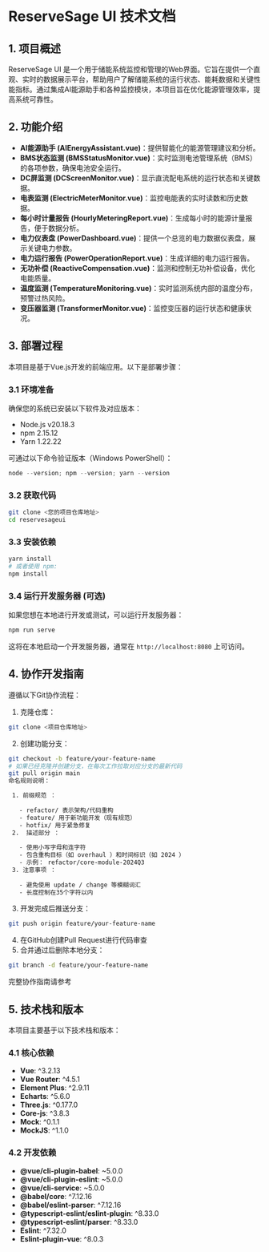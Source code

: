 # ReserveSage UI 技术文档

## 1. 项目概述

ReserveSage UI 是一个用于储能系统监控和管理的Web界面。它旨在提供一个直观、实时的数据展示平台，帮助用户了解储能系统的运行状态、能耗数据和关键性能指标。通过集成AI能源助手和各种监控模块，本项目旨在优化能源管理效率，提高系统可靠性。

## 2. 功能介绍

- **AI能源助手 (AIEnergyAssistant.vue)**：提供智能化的能源管理建议和分析。
- **BMS状态监测 (BMSStatusMonitor.vue)**：实时监测电池管理系统（BMS）的各项参数，确保电池安全运行。
- **DC屏监测 (DCScreenMonitor.vue)**：显示直流配电系统的运行状态和关键数据。
- **电表监测 (ElectricMeterMonitor.vue)**：监控电能表的实时读数和历史数据。
- **每小时计量报告 (HourlyMeteringReport.vue)**：生成每小时的能源计量报告，便于数据分析。
- **电力仪表盘 (PowerDashboard.vue)**：提供一个总览的电力数据仪表盘，展示关键电力参数。
- **电力运行报告 (PowerOperationReport.vue)**：生成详细的电力运行报告。
- **无功补偿 (ReactiveCompensation.vue)**：监测和控制无功补偿设备，优化电能质量。
- **温度监测 (TemperatureMonitoring.vue)**：实时监测系统内部的温度分布，预警过热风险。
- **变压器监测 (TransformerMonitor.vue)**：监控变压器的运行状态和健康状况。

## 3. 部署过程

本项目是基于Vue.js开发的前端应用。以下是部署步骤：

### 3.1 环境准备

确保您的系统已安装以下软件及对应版本：

- Node.js v20.18.3
- npm 2.15.12
- Yarn 1.22.22

可通过以下命令验证版本（Windows PowerShell）：
```powershell
node --version; npm --version; yarn --version
```

### 3.2 获取代码

```bash
git clone <您的项目仓库地址>
cd reservesageui
```

### 3.3 安装依赖

```bash
yarn install
# 或者使用 npm:
npm install
```

### 3.4 运行开发服务器 (可选)

如果您想在本地进行开发或测试，可以运行开发服务器：

```bash
npm run serve
```

这将在本地启动一个开发服务器，通常在 `http://localhost:8080` 上可访问。

## 4. 协作开发指南

遵循以下Git协作流程：

1. 克隆仓库：
```bash
git clone <项目仓库地址>
```

2. 创建功能分支：
```bash
git checkout -b feature/your-feature-name
# 如果已经克隆并创建分支，在每次工作拉取对应分支的最新代码
git pull origin main
命名规则说明：

 1. 前缀规范 ：
   
   - refactor/ 表示架构/代码重构
   - feature/ 用于新功能开发（现有规范）
   - hotfix/ 用于紧急修复
 2.  描述部分 ：
   
   - 使用小写字母和连字符
   - 包含重构目标（如 overhaul ）和时间标识（如 2024 ）
   - 示例： refactor/core-module-2024Q3
 3. 注意事项 ：
   
   - 避免使用 update / change 等模糊词汇
   - 长度控制在35个字符以内
```

3. 开发完成后推送分支：
```bash
git push origin feature/your-feature-name
```

4. 在GitHub创建Pull Request进行代码审查
5. 合并通过后删除本地分支：
```bash
git branch -d feature/your-feature-name
```

完整协作指南请参考<mcfile name="Git多人协作的使用方法.md" path="d:\ReserveSage\reservesageui\Git多人协作的使用方法.md"></mcfile>

## 5. 技术栈和版本

本项目主要基于以下技术栈和版本：

### 4.1 核心依赖

- **Vue**: ^3.2.13
- **Vue Router**: ^4.5.1
- **Element Plus**: ^2.9.11
- **Echarts**: ^5.6.0
- **Three.js**: ^0.177.0
- **Core-js**: ^3.8.3
- **Mock**: ^0.1.1
- **MockJS**: ^1.1.0

### 4.2 开发依赖

- **@vue/cli-plugin-babel**: ~5.0.0
- **@vue/cli-plugin-eslint**: ~5.0.0
- **@vue/cli-service**: ~5.0.0
- **@babel/core**: ^7.12.16
- **@babel/eslint-parser**: ^7.12.16
- **@typescript-eslint/eslint-plugin**: ^8.33.0
- **@typescript-eslint/parser**: ^8.33.0
- **Eslint**: ^7.32.0
- **Eslint-plugin-vue**: ^8.0.3
